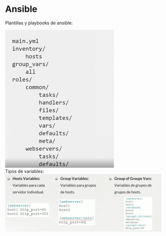 # Ansible
Plantillas y playbooks de ansible:
<br>

![Image text](https://github.com/aelogonpin/Ansible/blob/main/Orden%20ansible.PNG)
<br>
Tipos de variables:
![Image text](https://github.com/aelogonpin/Ansible/blob/main/Variables-ansible.PNG)
